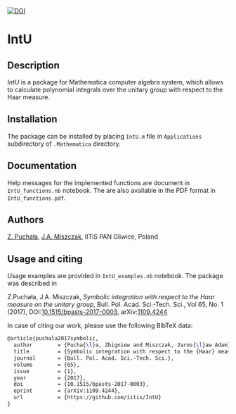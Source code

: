 

[![DOI](https://zenodo.org/badge/DOI/10.5281/zenodo.3760733.svg)](https://doi.org/10.5281/zenodo.3760733)



# IntU

## Description

*IntU* is a package for Mathematica computer algebra system, which allows to
calculate polynomial integrals over the unitary group with respect to the Haar
measure.

## Installation

The package can be installed by placing `IntU.m` file in `Applications`
subdirectory of `.Mathematica` directory.

## Documentation

Help messages for the implemented functions are document in `IntU_functions.nb`
notebook. The are also available in the PDF format in `IntU_functions.pdf`.

## Authors

[Z. Puchała](https://iitis.pl/en/person/zpuchala),
[J.A. Miszczak](https://miszczak.eu), IITiS PAN Gliwice, Poland

## Usage and citing

Usage examples are provided in `IntU_examples.nb` notebook. The package was
described in

Z.Puchała, J.A. Miszczak, *Symbolic integration with respect to the Haar measure on the unitary group*, Bull. Pol. Acad. Sci.-Tech. Sci., Vol 65, No. 1 (2017), DOI:[10.1515/bpasts-2017-0003](https://doi.org/10.1515/bpasts-2017-0003), arXiv:[1109.4244](https://arxiv.org/abs/1109.4244)

In case of citing our work, please use the following BibTeX data:

```tex
@article{puchala2017symbolic,
  author        = {Pucha{\l}a, Zbigniew and Miszczak, Jaros{\l}aw Adam},
  title         = {Symbolic integration with respect to the {Haar} measure on the unitary group},
  journal       = {Bull. Pol. Acad. Sci.-Tech. Sci.},
  volume        = {65},
  issue         = {1},   
  year          = {2017},
  doi           = {10.1515/bpasts-2017-0003},
  eprint        = {arXiv:1109.4244},
  url           = {https://github.com/iitis/IntU}
}
```

